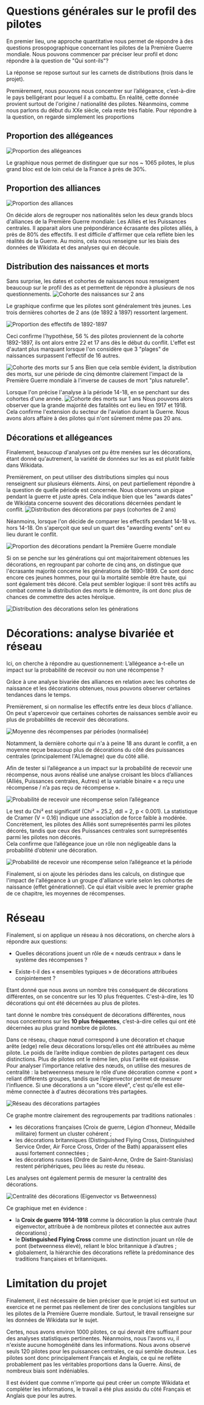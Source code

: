 # Questions générales sur le profil des pilotes

En premier lieu, une approche quantitative nous permet de répondre à des questions prosopographique concernant les pilotes de la Première Guerre mondiale. Nous pouvons commencer par préciser leur profil et donc répondre à la question de "Qui sont-ils"?

La réponse se repose surtout sur les carnets de distributions (trois dans le projet). 

Premièrement, nous pouvons nous concentrer sur l’allégeance, c’est-à-dire le pays belligérant pour lequel il a combattu. En réalité, cette donnée provient surtout de l'origine / nationalité des pilotes. Néanmoins, comme nous parlons du début du XXe siècle, cela reste très fiable. Pour répondre à la question, on regarde simplement les proportions 

## Proportion des allégeances
![Proportion des allégeances](proportion_allegeance.png "Proportion des allégeances")

Le graphique nous permet de distinguer que sur nos ~ 1065 pilotes, le plus grand bloc est de loin celui de la France à près de 30%. 

## Proportion des alliances
![Proportion des alliances](proportion_alliance.png "Proportion des alliances")

On décide alors de regrouper nos nationalités selon les deux grands blocs d'alliances de la Première Guerre mondiale: Les Alliés et les Puissances centrales. 
Il apparait alors une prépondérance écrasante des pilotes alliés, à près de 80% des effectifs. 
Il est difficile d'affirmer que cela reflète bien les réalités de la Guerre. Au moins, cela nous renseigne sur les biais des données de Wikidata et des analyses qui en découle. 


## Distribution des naissances et morts

Sans surprise, les dates et cohortes de naissances nous renseignent beaucoup sur le profil des as et permettent de répondre à plusieurs de nos questionnements. 
![Cohorte des naissances sur 2 ans](naissance_distribution_2ans.png "Cohorte des naissances sur 2 ans")

Le graphique confirme que les pilotes sont généralement très jeunes. Les trois dernières cohortes de 2 ans (de 1892 à 1897) ressortent largement. 

![Proportion des effectifs de 1892-1897](proportionsdesnaissances_1892-1897.png "Proportion des effectifs de 1892-1897")

Ceci confirme l'hypothèse, 56 % des pilotes proviennent de la cohorte 1892-1897, ils ont alors entre 22 et 17 ans dès le début du conflit.
L'effet est d'autant plus marquant lorsque l'on considère que 3 "plages" de naissances surpassent l'effectif de 16 autres. 


![Cohorte des morts sur 5 ans](distribution_morts_5ans.png "Cohorte des morts sur 5 ans")
Bien que cela semble évident, la distribution des morts, sur une période de cinq démontre clairement l'impact de la Première Guerre mondiale à l'inverse de causes de mort "plus naturelle". 


Lorsque l'on précise l'analyse à la période 14-18, en se penchant sur des cohortes d'une année.
![Cohorte des morts sur 1 ans](morts_distribution_14_18.png "Cohorte des morts sur 1 ans")
Nous pouvons alors observer que la grande majorité des fatalités ont eu lieu en 1917 et 1918. Cela confirme l'extension du secteur de l'aviation durant la Guerre. Nous avons alors affaire à des pilotes qui n'ont sûrement même pas 20 ans. 




## Décorations et allégeances
Finalement, beaucoup d'analyses ont pu être menées sur les décorations, étant donné qu'autrement, la variété de données sur les as est plutôt faible dans Wikidata.

Premièrement, on peut utiliser des distributions simples qui nous renseignent sur plusieurs éléments. Ainsi, on peut partiellement répondre à la question de quelle période est concernée. Nous observons un pique pendant la guerre et juste après. Cela indique bien que les "awards dates" de Wikidata concerne souvent des décorations décernées pendant le conflit.
![Distribution des décorations par pays (cohortes de 2 ans)](awards_distribution_2ans_pays.jpg "Distribution des décorations par pays (cohortes de 2 ans)")


Néanmoins, lorsque l'on décide de comparer les effectifs pendant 14-18 vs. hors 14-18. On s'aperçoit que seul un quart des "awarding events" ont eu lieu durant le conflit.

![Proportion des décorations pendant la Première Guerre mondiale](proportion_awards_ww1.png "Proportion des décorations pendant la Première Guerre mondiale")


Si on se penche sur les générations qui ont majoritairement obtenues les décorations, en regroupant par cohorte de cinq ans, on distingue que l'écrasante majorité concerne les générations de 1890-1899. Ce sont donc encore ces jeunes hommes, pour qui la mortalité semble être haute, qui sont également très décoré. Cela peut sembler logique: il sont très actifs au combat comme la distribution des morts le démontre, ils ont donc plus de chances de commettre des actes héroïque. 

![Distribution des décorations selon les générations](distribution_awards_generations.png "Distribution des décorations selon les générations")



# Décorations: analyse bivariée et réseau
Ici, on cherche à répondre au questionnement: L’allégeance a-t-elle un impact sur la probabilité de recevoir ou non une récompense ?


Grâce à une analyse bivariée des alliances en relation avec les cohortes de naissance et les décorations obtenues, nous pouvons observer certaines tendances dans le temps.


Premièrement, si on normalise les effectifs entre les deux blocs d'alliance. On peut s'apercevoir que certaines cohortes de naissances semble avoir eu plus de probabilités de recevoir des décorations.

![Moyenne des récompenses par périodes (normalisée)](moyenne_récompenses_périodes_normalisée.png "Moyenne des récompenses par périodes (normalisée)")

Notamment, la dernière cohorte qui n'a à peine 18 ans durant le conflit, a en moyenne reçue beaucoup plus de décorations du côté des puissances centrales (principalement l'ALlemagne) que du côté allié. 


Afin de tester si l’allégeance a un impact sur la probabilité de recevoir une récompense, nous avons réalisé une analyse croisant les blocs d’alliances (Alliés, Puissances centrales, Autres) et la variable binaire « a reçu une récompense / n’a pas reçu de récompense ». 

![Probabilité de recevoir une récompense selon l’allégeance](heatmap_award_alliance.png "Probabilité de recevoir une récompense selon l’allégeance")

Le test du Chi² est significatif (Chi² = 25.2, ddl = 2, p < 0.001). La statistique de Cramer (V = 0.16) indique une association de force faible à modérée.  
Concrètement, les pilotes des Alliés sont surreprésentés parmi les pilotes décorés, tandis que ceux des Puissances centrales sont surreprésentés parmi les pilotes non décorés.  
Cela confirme que l’allégeance joue un rôle non négligeable dans la probabilité d’obtenir une décoration.




![Probabilité de recevoir une récompense selon l’allégeance et la période](heatmap_award_alliance_periods.png "Probabilité de recevoir une récompense selon l’allégeance et la période")


Finalement, si on ajoute les périodes dans les calculs, on distingue que l'impact de l'allégeance à un groupe d'alliance varie selon les cohortes de naissance (effet générationnel). Ce qui était visible avec le premier graphe de ce chapitre, les moyennes de récompenses. 


# Réseau

Finalement, si on applique un réseau à nos décorations, on cherche alors à répondre aux questions:

* Quelles décorations jouent un rôle de « nœuds centraux » dans le système des récompenses ?

* Existe-t-il des « ensembles typiques » de décorations attribuées conjointement ?



Etant donné que nous avons un nombre très conséquent de décorations différentes, on se concentre sur les 10 plus fréquentes. C'est-à-dire, les 10 décorations qui ont été décernées au plus de pilotes. 


tant donné le nombre très conséquent de décorations différentes, nous nous concentrons sur les **10 plus fréquentes**, c’est-à-dire celles qui ont été décernées au plus grand nombre de pilotes.

Dans ce réseau, chaque nœud correspond à une décoration et chaque arête (edge) relie deux décorations lorsqu’elles ont été attribuées au même pilote. Le poids de l’arête indique combien de pilotes partagent ces deux distinctions. Plus de pilotes ont le même lien, plus l'arête est épaisse.   
Pour analyser l’importance relative des nœuds, on utilise des mesures de centralité : la betweenness mesure le rôle d’une décoration comme « pont » reliant différents groupes, tandis que l’eigenvector permet de mesurer l'influence. Si une décorations a un "score élevé", c'est qu'elle est elle-même connectée à d'autres décorations très partagées. 


![Réseau des décorations partagées](network_awards_graph.png "Réseau des décorations partagées")

Ce graphe montre clairement des regroupements par traditions nationales :
- les décorations françaises (Croix de guerre, Légion d’honneur, Médaille militaire) forment un cluster cohérent ;
- les décorations britanniques (Distinguished Flying Cross, Distinguished Service Order, Air Force Cross, Order of the Bath) apparaissent elles aussi fortement connectées ;
- les décorations russes (Ordre de Saint-Anne, Ordre de Saint-Stanislas) restent périphériques, peu liées au reste du réseau.

Les analyses ont également permis de mesurer la centralité des décorations.

![Centralité des décorations (Eigenvector vs Betweenness)](network_scatterplot.png "Centralité des décorations (Eigenvector vs Betweenness)")

Ce graphique met en évidence :
- la **Croix de guerre 1914-1918** comme la décoration la plus centrale (haut eigenvector, attribuée à de nombreux pilotes et connectée aux autres décorations) ;
- le **Distinguished Flying Cross** comme une distinction jouant un rôle de pont (betweenness élevé), reliant le bloc britannique à d’autres ;
- globalement, la hiérarchie des décorations reflète la prédominance des traditions françaises et britanniques.





# Limitation du projet
Finalement, il est nécessaire de bien préciser que le projet ici est surtout un exercice et ne permet pas réellement de tirer des conclusions tangibles sur les pilotes de la Première Guerre mondiale. Surtout, le travail renseigne sur les données de Wikidata sur le sujet.

Certes, nous avons environ 1000 pilotes, ce qui devrait être suffisant pour des analyses statistiques pertinentes. Néanmoins, nous l'avons vu, il n'existe aucune homogénéité dans les informations. Nous avons observé seuls 120 pilotes pour les puissances centrales, ce qui semble douteux. Les pilotes sont donc principalement Français et Anglais, ce qui ne reflète probablement pas les véritables proportions dans la Guerre. Ainsi, de nombreux biais sont indéniables. 

Il est évident que comme n'importe qui peut créer un compte Wikidata et compléter les informations, le travail a été plus assidu du côté Français et Anglais que pour les autres. 